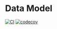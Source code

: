 # Data Model

[![CI](https://github.com/janeirodigital/sai-js/actions/workflows/ci.yml/badge.svg)](https://github.com/janeirodigital/sai-js/actions/workflows/ci.yml)
[![codecov](https://codecov.io/gh/janeirodigital/sai-js/branch/codecov/graph/badge.svg?flag=test-utils)](https://codecov.io/gh/janeirodigital/sai-js/tree/codecov/packages/test-utils)
